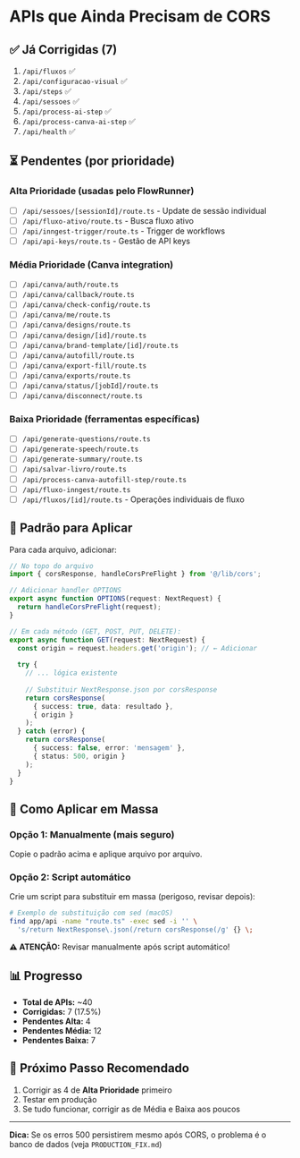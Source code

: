 # APIs que Ainda Precisam de CORS

## ✅ Já Corrigidas (7)
1. `/api/fluxos` ✅
2. `/api/configuracao-visual` ✅
3. `/api/steps` ✅
4. `/api/sessoes` ✅
5. `/api/process-ai-step` ✅
6. `/api/process-canva-ai-step` ✅
7. `/api/health` ✅

## ⏳ Pendentes (por prioridade)

### Alta Prioridade (usadas pelo FlowRunner)
- [ ] `/api/sessoes/[sessionId]/route.ts` - Update de sessão individual
- [ ] `/api/fluxo-ativo/route.ts` - Busca fluxo ativo
- [ ] `/api/inngest-trigger/route.ts` - Trigger de workflows
- [ ] `/api/api-keys/route.ts` - Gestão de API keys

### Média Prioridade (Canva integration)
- [ ] `/api/canva/auth/route.ts`
- [ ] `/api/canva/callback/route.ts`
- [ ] `/api/canva/check-config/route.ts`
- [ ] `/api/canva/me/route.ts`
- [ ] `/api/canva/designs/route.ts`
- [ ] `/api/canva/design/[id]/route.ts`
- [ ] `/api/canva/brand-template/[id]/route.ts`
- [ ] `/api/canva/autofill/route.ts`
- [ ] `/api/canva/export-fill/route.ts`
- [ ] `/api/canva/exports/route.ts`
- [ ] `/api/canva/status/[jobId]/route.ts`
- [ ] `/api/canva/disconnect/route.ts`

### Baixa Prioridade (ferramentas específicas)
- [ ] `/api/generate-questions/route.ts`
- [ ] `/api/generate-speech/route.ts`
- [ ] `/api/generate-summary/route.ts`
- [ ] `/api/salvar-livro/route.ts`
- [ ] `/api/process-canva-autofill-step/route.ts`
- [ ] `/api/fluxo-inngest/route.ts`
- [ ] `/api/fluxos/[id]/route.ts` - Operações individuais de fluxo

## 🔧 Padrão para Aplicar

Para cada arquivo, adicionar:

```typescript
// No topo do arquivo
import { corsResponse, handleCorsPreFlight } from '@/lib/cors';

// Adicionar handler OPTIONS
export async function OPTIONS(request: NextRequest) {
  return handleCorsPreFlight(request);
}

// Em cada método (GET, POST, PUT, DELETE):
export async function GET(request: NextRequest) {
  const origin = request.headers.get('origin'); // ← Adicionar
  
  try {
    // ... lógica existente
    
    // Substituir NextResponse.json por corsResponse
    return corsResponse(
      { success: true, data: resultado },
      { origin }
    );
  } catch (error) {
    return corsResponse(
      { success: false, error: 'mensagem' },
      { status: 500, origin }
    );
  }
}
```

## 🚀 Como Aplicar em Massa

### Opção 1: Manualmente (mais seguro)
Copie o padrão acima e aplique arquivo por arquivo.

### Opção 2: Script automático
Crie um script para substituir em massa (perigoso, revisar depois):

```bash
# Exemplo de substituição com sed (macOS)
find app/api -name "route.ts" -exec sed -i '' \
  's/return NextResponse\.json(/return corsResponse(/g' {} \;
```

**⚠️ ATENÇÃO:** Revisar manualmente após script automático!

## 📊 Progresso

- **Total de APIs:** ~40
- **Corrigidas:** 7 (17.5%)
- **Pendentes Alta:** 4
- **Pendentes Média:** 12
- **Pendentes Baixa:** 7

## 🎯 Próximo Passo Recomendado

1. Corrigir as 4 de **Alta Prioridade** primeiro
2. Testar em produção
3. Se tudo funcionar, corrigir as de Média e Baixa aos poucos

---

**Dica:** Se os erros 500 persistirem mesmo após CORS, o problema é o banco de dados (veja `PRODUCTION_FIX.md`)
